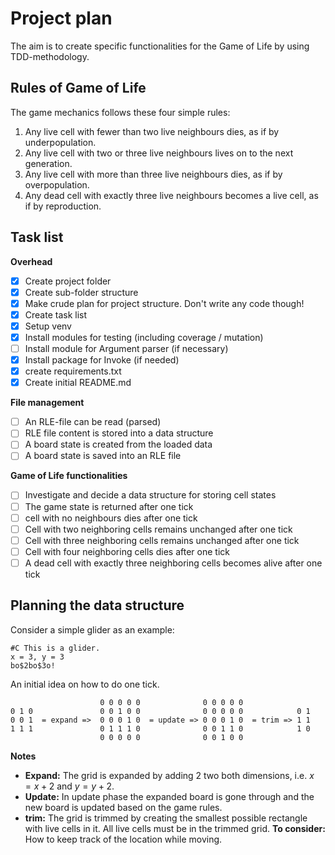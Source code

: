 # Project plan

The aim is to create specific functionalities for the Game of Life by using TDD-methodology.

## Rules of Game of Life

The game mechanics follows these four simple rules:

1. Any live cell with fewer than two live neighbours dies, as if by underpopulation.
2. Any live cell with two or three live neighbours lives on to the next generation.
3. Any live cell with more than three live neighbours dies, as if by overpopulation.
4. Any dead cell with exactly three live neighbours becomes a live cell, as if by reproduction.

## Task list

**Overhead**

- [x] Create project folder
- [x] Create sub-folder structure
- [x] Make crude plan for project structure. Don't write any code though!
- [x] Create task list
- [x] Setup venv
- [x] Install modules for testing (including coverage / mutation)
- [ ] Install module for Argument parser (if necessary)
- [x] Install package for Invoke (if needed)
- [x] create requirements.txt
- [x] Create initial README.md

**File management**

- [ ] An RLE-file can be read (parsed)
- [ ] RLE file content is stored into a data structure
- [ ] A board state is created from the loaded data
- [ ] A board state is saved into an RLE file

**Game of Life functionalities**

- [ ] Investigate and decide a data structure for storing cell states
- [ ] The game state is returned after one tick
- [ ] cell with no neighbours dies after one tick
- [ ] Cell with two neighboring cells remains unchanged after one tick
- [ ] Cell with three neighboring cells remains unchanged after one tick
- [ ] Cell with four neighboring cells dies after one tick
- [ ] A dead cell with exactly three neighboring cells becomes alive after one tick

## Planning the data structure

Consider a simple glider as an example:

```
#C This is a glider.
x = 3, y = 3
bo$2bo$3o!
```

An initial idea on how to do one tick.

```
                    0 0 0 0 0              0 0 0 0 0
0 1 0               0 0 1 0 0              0 0 0 0 0            0 1
0 0 1  = expand =>  0 0 0 1 0  = update => 0 0 0 1 0  = trim => 1 1
1 1 1               0 1 1 1 0              0 0 1 1 0            1 0
                    0 0 0 0 0              0 0 1 0 0
```

**Notes**

- **Expand:** The grid is expanded by adding 2 two both dimensions, i.e. $x = x + 2$ and $y = y + 2$.
- **Update:** In update phase the expanded board is gone through and the new board is updated based on the game rules.
- **trim:** The grid is trimmed by creating the smallest possible rectangle with live cells in it. All live cells must be in the trimmed grid. **To consider:** How to keep track of the location while moving.
